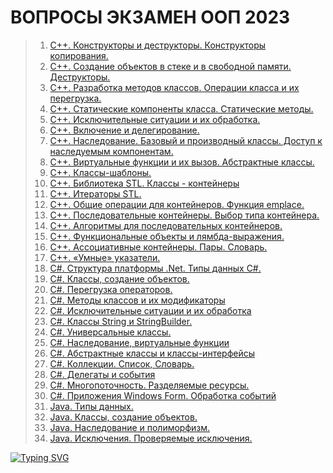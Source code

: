 # ВОПРОСЫ ЭКЗАМЕН ООП 2023
>1. [С++. Конструкторы и деструкторы. Конструкторы копирования.](https://github.com/DavidBazhenov/OOPEKZAMEN2023/blob/main/tasks/1task.md)
>2. [С++. Создание объектов в стеке и в свободной памяти. Деструкторы.](https://github.com/DavidBazhenov/OOPEKZAMEN2023/blob/main/tasks/2task.md)
>3. [С++. Разработка методов классов. Операции класса и их перегрузка.](https://github.com/DavidBazhenov/OOPEKZAMEN2023/blob/main/tasks/3task.md)
>4. [С++. Статические компоненты класса. Статические методы.](https://github.com/DavidBazhenov/OOPEKZAMEN2023/blob/main/tasks/4task.md)
>5. [С++. Исключительные ситуации и их обработка.](https://github.com/DavidBazhenov/OOPEKZAMEN2023/blob/main/tasks/5task.md)
>6. [С++. Включение и делегирование.](https://github.com/DavidBazhenov/OOPEKZAMEN2023/blob/main/tasks/6task.md)
>7. [С++. Наследование. Базовый и производный классы. Доступ к наследуемым компонентам.](https://github.com/DavidBazhenov/OOPEKZAMEN2023/blob/main/tasks/7task.md)
>8. [С++. Виртуальные функции и их вызов. Абстрактные классы.](https://github.com/DavidBazhenov/OOPEKZAMEN2023/blob/main/tasks/8task.md)
>9. [С++. Классы-шаблоны.](https://github.com/DavidBazhenov/OOPEKZAMEN2023/blob/main/tasks/9task.md)
>10. [С++. Библиотека STL. Классы - контейнеры](https://github.com/DavidBazhenov/OOPEKZAMEN2023/blob/main/tasks/10task.md)
>11. [С++. Итераторы STL.](https://github.com/DavidBazhenov/OOPEKZAMEN2023/blob/main/tasks/11task.md)
>12. [С++. Общие операции для контейнеров. Функция emplace.](https://github.com/DavidBazhenov/OOPEKZAMEN2023/blob/main/tasks/12task.md)
>13. [С++. Последовательные контейнеры. Выбор типа контейнера.](https://github.com/DavidBazhenov/OOPEKZAMEN2023/blob/main/tasks/13task.md)
>14. [С++. Алгоритмы для последовательных контейнеров.](https://github.com/DavidBazhenov/OOPEKZAMEN2023/blob/main/tasks/14task.md)
>15. [C++. Функциональные объекты и лямбда-выражения.](https://github.com/DavidBazhenov/OOPEKZAMEN2023/blob/main/tasks/15task.md)
>16. [С++. Ассоциативные контейнеры. Пары. Словарь.](https://github.com/DavidBazhenov/OOPEKZAMEN2023/blob/main/tasks/16task.md)
>17. [C++. «Умные» указатели.](https://github.com/DavidBazhenov/OOPEKZAMEN2023/blob/main/tasks/17task.md)
>18. [С#. Структура платформы .Net. Типы данных С#.](https://github.com/DavidBazhenov/OOPEKZAMEN2023/blob/main/tasks/18task.md)
>19. [С#. Классы, создание объектов.](https://github.com/DavidBazhenov/OOPEKZAMEN2023/blob/main/tasks/19task.md)
>20. [С#. Перегрузка операторов.](https://github.com/DavidBazhenov/OOPEKZAMEN2023/blob/main/tasks/20task.md)
>21. [С#. Методы классов и их модификаторы](https://github.com/DavidBazhenov/OOPEKZAMEN2023/blob/main/tasks/21task.md)
>22. [С#. Исключительные ситуации и их обработка](https://github.com/DavidBazhenov/OOPEKZAMEN2023/blob/main/tasks/22task.md)
>23. [C#. Классы String и StringBuilder.](https://github.com/DavidBazhenov/OOPEKZAMEN2023/blob/main/tasks/23task.md)
>24. [С#. Универсальные классы.](https://github.com/DavidBazhenov/OOPEKZAMEN2023/blob/main/tasks/24task.md)
>25. [С#. Наследование, виртуальные функции](https://github.com/DavidBazhenov/OOPEKZAMEN2023/blob/main/tasks/25task.md)
>26. [С#. Абстрактные классы и классы-интерфейсы](https://github.com/DavidBazhenov/OOPEKZAMEN2023/blob/main/tasks/26task.md)
>27. [С#. Коллекции. Список, Словарь.](https://github.com/DavidBazhenov/OOPEKZAMEN2023/blob/main/tasks/27task.md)
>28. [С#. Делегаты и события](https://github.com/DavidBazhenov/OOPEKZAMEN2023/blob/main/tasks/28task.md)
>29. [C#. Многопоточность. Разделяемые ресурсы.](https://github.com/DavidBazhenov/OOPEKZAMEN2023/blob/main/tasks/29task.md)
>30. [С#. Приложения Windows Form. Обработка событий](https://github.com/DavidBazhenov/OOPEKZAMEN2023/blob/main/tasks/30task.md)
>31. [Java. Типы данных.](https://github.com/DavidBazhenov/OOPEKZAMEN2023/blob/main/tasks/31task.md)
>32. [Java. Классы, создание объектов.](https://github.com/DavidBazhenov/OOPEKZAMEN2023/blob/main/tasks/32task.md)
>33. [Java. Наследование и полиморфизм.](https://github.com/DavidBazhenov/OOPEKZAMEN2023/blob/main/tasks/33task.md)
>34. [Java. Исключения. Проверяемые исключения.](https://github.com/DavidBazhenov/OOPEKZAMEN2023/blob/main/tasks/34task.md)

[![Typing SVG](https://readme-typing-svg.herokuapp.com?color=%2336BCF7&lines=2023+2023+2023+2023)](https://git.io/typing-svg)  
